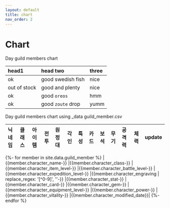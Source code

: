 ```yaml
---
layout: default
title: chart
nav_order: 2
---
```


# Chart

Day guild members chart

| head1        | head two          | three |
|:-------------|:------------------|:------|
| ok           | good swedish fish | nice  |
| out of stock | good and plenty   | nice  |
| ok           | good `oreos`      | hmm   |
| ok           | good `zoute` drop | yumm  |

Day guild members chart using _data guild_member.csv

| 닉네임 | 클래스 | 아이템 | 전투 | 원정대 | 각인 | 특성 | 카드 | 보석 | 무기 | 공격력 | 체력 | update |
|:------|:------|:-----|:----|:------|:------|:------|:------|:------|:------|:------|:------|:------|
{%- for member in site.data.guild_member %}
|{{member.character_name-}}
|{{member.character_class-}}
|{{member.character_item_level-}}
|{{member.character_battle_level-}}
|{{member.character_expedition_level-}}
|{{member.character_engraving | replace_regex: '[^0-9]', ''-}}
|{{member.character_stat-}}
|{{member.character_card-}}
|{{member.character_gem-}}
|{{member.character_equipment_level-}}
|{{member.character_power-}}
|{{member.character_vitality-}}
|{{member.character_modified_date}}|
{%- endfor %}
